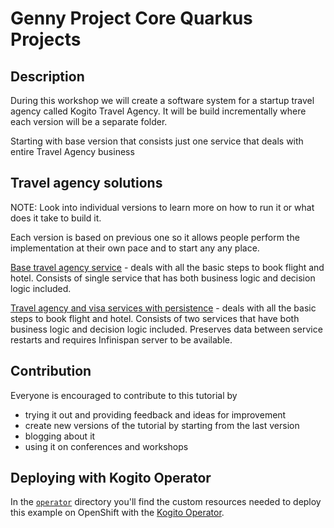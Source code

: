 # Genny Project Core Quarkus Projects 

## Description

During this workshop we will create a software system for a startup travel agency called Kogito Travel Agency. It
will be build incrementally where each version will be a separate folder.

Starting with base version that consists just one service that deals with entire Travel Agency business

## Travel agency solutions

NOTE: Look into individual versions to learn more on how to run it or what does it take to build it.

Each version is based on previous one so it allows people perform the implementation at their own pace
and to start any any place.

[Base travel agency service](basic) - deals with all the basic steps to book flight and hotel.
Consists of single service that has both business logic and decision logic included. 

[Travel agency and visa services with persistence](extended) - deals with all the basic steps to book flight and hotel.
Consists of two services that have both business logic and decision logic included. Preserves data between service restarts and requires Infinispan server to be available.

## Contribution

Everyone is encouraged to contribute to this tutorial by

* trying it out and providing feedback and ideas for improvement
* create new versions of the tutorial by starting from the last version
* blogging about it
* using it on conferences and workshops

## Deploying with Kogito Operator

In the [`operator`](operator) directory you'll find the custom resources needed to deploy this example on OpenShift with the [Kogito Operator](https://docs.jboss.org/kogito/release/latest/html_single/#chap_kogito-deploying-on-openshift).
